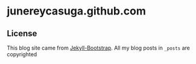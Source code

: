 # junereycasuga.github.com

## License

This blog site came from [Jekyll-Bootstrap](http://jekyllbootstrap.com/).
All my blog posts in `_posts` are copyrighted
